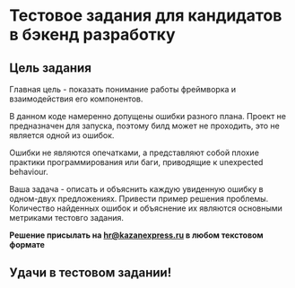 # Тестовое задания для кандидатов в бэкенд разработку
## Цель задания
Главная цель - показать понимание работы фреймворка и взаимодействия его компонентов.

В данном коде намеренно допущены ошибки разного плана. 
Проект не предназначен для запуска, поэтому билд может не проходить, это не является одной из ошибок.

Ошибки не являются опечатками, а представляют собой плохие практики программирования или баги, приводящие к unexpected behaviour.

Ваша задача - описать и объяснить каждую увиденную ошибку в одном-двух предложениях.
Привести пример решения проблемы.
Количество найденных ошибок и объяснение их являются основными метриками тестовго задания.

**Решение присылать на hr@kazanexpress.ru в любом текстовом формате**
## Удачи в тестовом задании!
